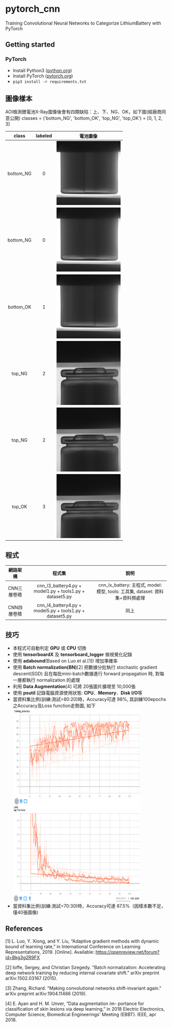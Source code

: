 # pytorch_cnn
Training Convolutional Neural Networks to Categorize LithiumBattery with PyTorch

## Getting started

### PyTorch
- Install Python3 ([python.org](https://www.python.org/downloads))
- Install PyTorch ([pytorch.org](https://pytorch.org))
- `pip3 install -r requirements.txt`

## 圖像樣本
AOI檢測鋰電池X-Ray圖像後會有四類缺陷：上、下、NG、OK，如下圖(經廠商同意公開)
classes = ('bottom_NG', 'bottom_OK', 'top_NG', 'top_OK') = [0, 1, 2, 3]

class | labeled | 電池圖像 |
:----------: | :----------: | :----------: |
bottom_NG| 0 | <img alt="bottom_NG-0" src="https://github.com/dvsseed/pytorch_cnn/blob/master/bottom_NG_0.bmp" width="200" height="200">|
bottom_NG| 0 |<img alt="bottom_NG-1" src="https://github.com/dvsseed/pytorch_cnn/blob/master/bottom_NG_1.bmp" width="200" height="200">|
bottom_OK| 1 |<img alt="bottom_OK-0" src="https://github.com/dvsseed/pytorch_cnn/blob/master/bottom_OK_0.bmp" width="200" height="200">|
top_NG| 2 |<img alt="top_NG-0" src="https://github.com/dvsseed/pytorch_cnn/blob/master/top_NG_0.bmp" width="200" height="200">|
top_NG| 2 |<img alt="top_NG-1" src="https://github.com/dvsseed/pytorch_cnn/blob/master/top_NG_1.bmp" width="200" height="200">|
top_OK| 3 |<img alt="top_OK-0" src="https://github.com/dvsseed/pytorch_cnn/blob/master/top_OK_0.bmp" width="200" height="200">|

## 程式
網路架構 | 程式集 | 說明 |
:----------: | :----------: | :----------: |
CNN三層卷積 | cnn_l3_battery4.py + model1.py + tools1.py + dataset5.py | cnn_lx_battery: 主程式, model: 模型, tools: 工具集, dataset: 資料集+資料預處理 |
CNN四層卷積 | cnn_l4_battery4.py + model5.py + tools1.py + dataset5.py | 同上 |


## 技巧
* 本程式可自動判定 **GPU** 或 **CPU** 切換
* 使用 **tensorboardX** 及 **tensorboard_logger** 做視覺化記錄
* 使用 **adabound**(Based on Luo et al.[1]) 增加準確率
* 使用 **Batch normalization(BN)**[2] 把數據分批執行 stochastic gradient descent(SGD) 且在每批mini-batch數據進行 forward propagation 時, 對每一層都執行 normalization 的處理
* 利用 **Data Augmentation**[4] 可將 20張圖片擴增至 10,000張
* 使用 **psutil** 記錄電腦資源使用狀態: **CPU**、**Memory**、**Disk I/O**等
* 當資料集比例(訓練:測試=80:20)時，Accuracy可達 98%, 其訓練100epochs之Accuracy及Loss function走勢圖, 如下
<img alt="training_accuracy" src="https://github.com/dvsseed/pytorch_cnn/blob/master/training_accuracy1.png" width="400" height="300"><img alt="training_loss" src="https://github.com/dvsseed/pytorch_cnn/blob/master/training_loss1.png" width="400" height="300">
* 當資料集比例(訓練:測試=70:30)時，Accuracy可達 87.5%（因樣本數不足，僅40張圖像)

## References
[1] L. Luo, Y. Xiong, and Y. Liu, “Adaptive gradient methods with dynamic bound of learning rate,” in International Conference on Learning Representations, 2019. [Online]. Available: https://openreview.net/forum?id=Bkg3g2R9FX

[2] Ioffe, Sergey, and Christian Szegedy. "Batch normalization: Accelerating deep network training by reducing internal covariate shift." arXiv preprint arXiv:1502.03167 (2015).

[3] Zhang, Richard. "Making convolutional networks shift-invariant again." arXiv preprint arXiv:1904.11486 (2019).

[4] E. Ayan and H. M. Unver, “Data augmentation im- portance for classification of skin lesions via deep learning,” in 2018 Electric Electronics, Computer Science, Biomedical Engineerings' Meeting (EBBT). IEEE, apr 2018.

